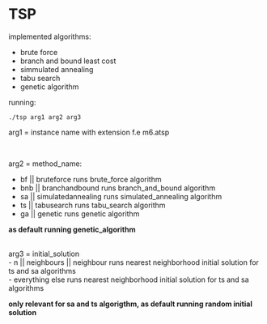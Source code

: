 # TSP

implemented algorithms:
- brute force <br>
- branch and bound least cost <br>
- simmulated annealing <br>
- tabu search<br>
- genetic algorithm <br>

running: 
```console
./tsp arg1 arg2 arg3
```

arg1 = instance name with extension f.e m6.atsp <br>

<br>

arg2 = method_name: <br>

- bf || bruteforce  runs brute_force algorithm 
- bnb || branchandbound  runs branch_and_bound algorithm
- sa || simulatedannealing  runs simulated_annealing algorithm
- ts || tabusearch  runs tabu_search algorithm
- ga || genetic runs genetic algorithm


**as default running genetic_algorithm**


<br>
arg3 = initial_solution <br>
-  n || neighbours || neighbour runs nearest neighborhood initial solution for ts and sa algorithms <br>
-  everything else runs nearest neighborhood initial solution for ts and sa algorithms <br>

**only relevant for sa and ts algorigthm, as default running random initial solution**

